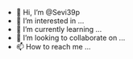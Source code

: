 - 👋 Hi, I’m @Sevi39p
- 👀 I’m interested in ...
- 🌱 I’m currently learning ...
- 💞️ I’m looking to collaborate on ...
- 📫 How to reach me ...

<!---
Sevi39p/Sevi39p is a ✨ special ✨ repository because its `README.md` (this file) appears on your GitHub profile.
You can click the Preview link to take a look at your changes.
--->
